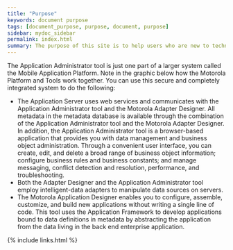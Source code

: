 ```yaml
---
title: "Purpose"
keywords: document purpose
tags: [document_purpose, purpose, document, purpose]
sidebar: mydoc_sidebar
permalink: index.html
summary: The purpose of this site is to help users who are new to technical writing or are involved with documenting and producing User Manuals, Installation Guides, Administrator guides, FAQs, or Run Books for a software product. There aren't any hard and fast rules when producing documentation and may differ across organizations and the styles used. 
---
```

The Application Administrator tool is just one part of a larger system called the Mobile Application Platform. Note in the graphic below how the Motorola Platform and Tools work together. You can use this secure and completely integrated system to do the following:
* The Application Server uses web services and communicates with the Application Administrator tool and the Motorola Adapter Designer. All metadata in the metadata database is available through the combination of the Application Administrator tool and the Motorola Adapter Designer. In addition, the Application Administrator tool is a browser-based application that provides you with data management and business object administration. Through a convenient user interface, you can create, edit, and delete a broad range of business object information; configure business rules and business constants; and manage messaging, conflict detection and resolution, performance, and troubleshooting.
* Both the Adapter Designer and the Application Administrator tool employ intelligent-data adapters to manipulate data sources on servers.
* The Motorola Application Designer enables you to configure, assemble, customize, and build new applications without writing a single line of code. This tool uses the Application Framework to develop applications bound to data definitions in metadata by abstracting the application from the data living in the back end enterprise application.


{% include links.html %}
